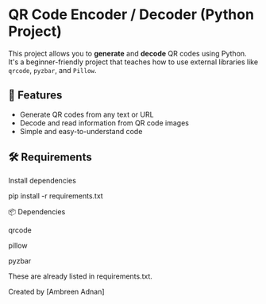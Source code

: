 
# QR Code Encoder / Decoder (Python Project)

This project allows you to **generate** and **decode** QR codes using Python. It's a beginner-friendly project that teaches how to use external libraries like `qrcode`, `pyzbar`, and `Pillow`.

## 📌 Features

- Generate QR codes from any text or URL
- Decode and read information from QR code images
- Simple and easy-to-understand code

## 🛠️ Requirements

Install dependencies 

pip install -r requirements.txt

📦 Dependencies

qrcode

pillow

pyzbar

These are already listed in requirements.txt.

Created by [Ambreen Adnan]